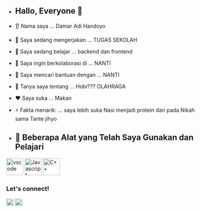 - ## Hallo, Everyone 👋 ##
* 👂 Nama saya ... Damar Adi Handoyo
* 🔭 Saya sedang mengerjakan ... TUGAS SEKOLAH 
* 🌱 Saya sedang belajar ... backend dan frontend
* 🤝 Saya ingin berkolaborasi di ... NANTI
* 🤔 Saya mencari bantuan dengan ... NANTI
* 💬 Tanya saya tentang ... Hobi??? OLAHRAGA
* ❤️ Saya suka ... Makan
* ⚡ Fakta menarik: ... saya lebih suka Nasi menjadi protein dari pada Nikah sama Tante jihyo

* <h2> 🚀  Beberapa Alat yang Telah Saya Gunakan dan Pelajari</h2> 
<link rel="stylesheet" type='text/css' href="https://cdn.jsdelivr.net/gh/devicons/devicon@latest/devicon.min.css" />
<p align="left"> 
<img src= "https://cdn.jsdelivr.net/gh/devicons/devicon@latest/devicon.min.css" alt="vscode" width="45" height="45"/> 
<img src= "https://cdn.jsdelivr.net/gh/devicons/devicon@latest/devicon.min.css" alt="Javascript" width="45" height="45"/> 
<img src= "https://cdn.jsdelivr.net/gh/devicons/devicon@latest/devicon.min.css" alt="C++" width="45" height="45"/> 
</p>

### <summary><strong>Let's connect!</strong></summary>
<a href="https://twitter.com/yours">
  <img align="left" alt="Goo's Twitter" width="20px" src="https://simpleicons.now.sh/twitter/495f7e" />
</a>
<a href="https://www.instagram.com/yours/">
  <img align="left" alt="Goo's Instagram" width="20px" src="https://simpleicons.now.sh/instagram/495f7e" />
</a>
